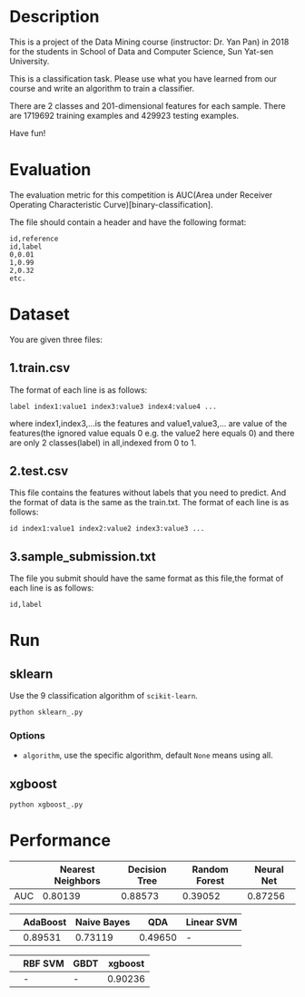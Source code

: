 # Description
This is a project of the Data Mining course (instructor: Dr. Yan Pan) in 2018 for the students in School of Data and Computer Science, Sun Yat-sen University.

This is a classification task. Please use what you have learned from our course and write an algorithm to train a classifier.

There are 2 classes and 201-dimensional features for each sample. There are 1719692 training examples and 429923 testing examples.

Have fun!

# Evaluation
The evaluation metric for this competition is AUC(Area under Receiver Operating Characteristic Curve)[binary-classification].

The file should contain a header and have the following format:

```
id,reference
id,label
0,0.01
1,0.99
2,0.32
etc.
```

# Dataset
You are given three files:

## 1.train.csv
The format of each line is as follows:

```
label index1:value1 index3:value3 index4:value4 ...
```
where index1,index3,...is the features and value1,value3,... are value of the features(the ignored value equals 0 e.g. the value2 here equals 0) and there are only 2 classes(label) in all,indexed from 0 to 1.

## 2.test.csv
This file contains the features without labels that you need to predict. And the format of data is the same as the train.txt. The format of each line is as follows:

```
id index1:value1 index2:value2 index3:value3 ...
```

## 3.sample_submission.txt
The file you submit should have the same format as this file,the format of each line is as follows:

```
id,label
```

# Run
## sklearn
Use the 9 classification algorithm of `scikit-learn`.

```bash
python sklearn_.py
```

### Options
- `algorithm`, use the specific algorithm, default `None` means using all.

## xgboost
```
python xgboost_.py
```

# Performance
| |Nearest Neighbors|Decision Tree|Random Forest|Neural Net|
|-|-|-|-|-|
|AUC|0.80139|0.88573|0.39052|0.87256|

| |AdaBoost|Naive Bayes|QDA|Linear SVM|
|-|-|-|-|-|
| |0.89531|0.73119|0.49650|-|

| |RBF SVM|GBDT|xgboost|
|-|-|-|-|
| |-|-|0.90236|